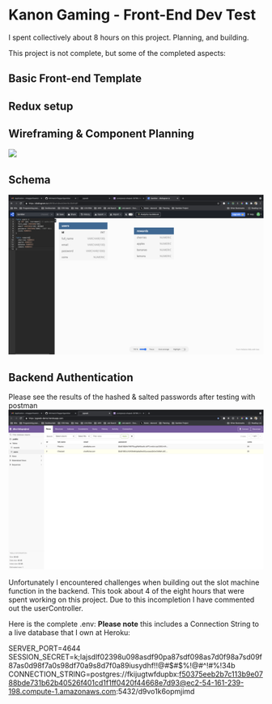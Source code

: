 # Kanon Gaming - Front-End Dev Test

I spent collectively about 8 hours on this project. Planning, and building.

This project is not complete, but some of the completed aspects:
## Basic Front-end Template
## Redux setup
## Wireframing & Component Planning
<img src="https://github.com/MichaelJHTaggart/gambler/blob/main/src/media/wireframe.png" >

## Schema
<img src="https://github.com/MichaelJHTaggart/gambler/blob/main/src/media/schema.png" >

## Backend Authentication
 Please see the results of the hashed & salted passwords after testing with postman 
<img src="https://github.com/MichaelJHTaggart/gambler/blob/main/src/media/pgweb.png">

Unfortunately I encountered challenges when building out the slot machine function in the backend. This took about 4 of the eight hours that were spent working on this project. Due to this incompletion I have commented out the userController.

Here is the complete .env: **Please note** this includes a Connection String to a live database that I own at Heroku:

SERVER_PORT=4644
SESSION_SECRET=k;lajsdlf02398u098asdf90pa87sdf098as7d0f98a7sd09f87as0d98f7a0s98df70a9s8d7f0a89iusydhf!!@#$#$%!@#$%#&612346!@#$^!#%!34b
CONNECTION_STRING=postgres://fkijugtwfdupbx:f50375eeb2b7c113b9e0788bde731b62b40526f401cd1f1ff0420f44668e7d93@ec2-54-161-239-198.compute-1.amazonaws.com:5432/d9vo1k6opmjimd

